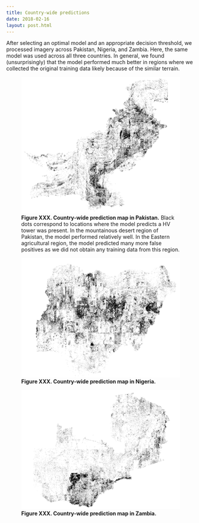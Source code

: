 ```yaml
---
title: Country-wide predictions
date: 2018-02-16
layout: post.html
---
```


After selecting an optimal model and an appropriate decision threshold, we processed imagery across Pakistan, Nigeria, and Zambia. Here, the same model was used across all three countries. In general, we found (unsurprisingly) that the model performed much better in regions where we collected the original training data likely because of the similar terrain.

<figure class="align-center">
  <img src="/assets/graphics/content/results_plots/ml_output_pakistan_2.png" alt="Pakistan country-wide HV tower prediction" />
  <figcaption><b>Figure XXX. Country-wide prediction map in Pakistan.</b> Black dots correspond to locations where the model predicts a HV tower was present. In the mountainous desert region of Pakistan, the model performed relatively well. In the Eastern agricultural region, the model predicted many more false positives as we did not obtain any training data from this region.</figcaption>
</figure>

<figure class="align-center">
  <img src="/assets/graphics/content/results_plots/ml_output_nigeria_1.png" alt="Nigeria country-wide HV tower prediction" />
  <figcaption><b>Figure XXX. Country-wide prediction map in Nigeria.</b></figcaption>
</figure>

<figure class="align-center">
  <img src="/assets/graphics/content/results_plots/ml_output_zambia_1.png" alt="Zambia country-wide HV tower prediction" />
  <figcaption><b>Figure XXX. Country-wide prediction map in Zambia.</b></figcaption>
</figure>
